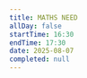 ```yaml
---
title: MATHS NEED
allDay: false
startTime: 16:30
endTime: 17:30
date: 2025-08-07
completed: null
---
```

